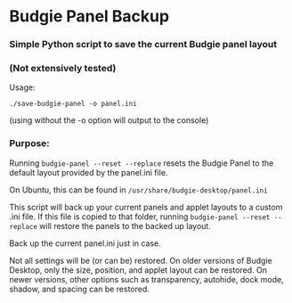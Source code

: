 # Budgie Panel Backup
### Simple Python script to save the current Budgie panel layout
### (Not extensively tested)

Usage:

`./save-budgie-panel -o panel.ini`

(using without the -o option will output to the console)

### Purpose:

Running `budgie-panel --reset --replace` resets the Budgie Panel to the default layout provided by the panel.ini file.

On Ubuntu, this can be found in `/usr/share/budgie-desktop/panel.ini`

This script will back up your current panels and applet layouts to a custom .ini file. If this file is copied to that folder, running `budgie-panel --reset --replace` will restore the panels to the backed up layout.

Back up the current panel.ini just in case.

Not all settings will be (or can be) restored. On older versions of Budgie Desktop, only the size, position, and applet layout can be restored. On newer versions, other options such as transparency, autohide, dock mode, shadow, and spacing can be restored.